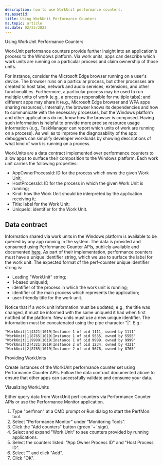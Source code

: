 ```yaml
---
description: how to use WorkUnit performance counters.
ms.assetid: 
title: Using WorkUnit Performance Counters
ms.topic: article
ms.date: 02/25/2022
---
```


Using WorkUnit Performance Counters

WorkUnit performance counters provide further insight into an application's process to the Windows platform. Via work units, apps can describe which work units are running on a particular process and claim ownership of those units.

For instance, consider the Microsoft Edge browser running on a user's device. The browser runs on a particular process, but other processes are created to host tabs, network and audio services, extensions, and other functionalities. Furthermore, a particular process may be used to run multiple units of work (e.g., a process responsible for multiple tabs); and different apps may share it (e.g., Microsoft Edge browser and WPA apps sharing resources). Internally, the browser knows its dependencies and how to communicate with the necessary processes, but the Windows platform and other applications do not know how the browser is composed. Having such information is helpful to provide more precise resource usage information (e.g., TaskManager can report which units of work are running on a process). As well as to improve the diagnosability of the app: debuggers can simplify developer workloads by showing descriptions of what kind of work is running on a process.

WorkUnits are a data contract implemented over performance counters to allow apps to surface their composition to the Windows platform. Each work unit carries the following properties:

- AppOwnerProcessId: ID for the process which owns the given Work Unit;
- HostProcessId: ID for the process in which the given Work Unit is running;
- Kind: how the Work Unit should be interpreted by the application receiving it;
- Title: label for the Work Unit;
- UniqueId: identifier for the Work Unit.

Data contract
-------------

Information shared via work units in the Windows platform is available to be queried by any app running in the system. The data is provided and consumed using Performance Counter APIs, publicly available and documented [here](https://docs.microsoft.com/en-us/windows/win32/api/_perf/). As part of their implementation, performance counters must have a unique identifier string, which we use to surface the label for the work unit. The expected format of the perf-counter unique identifier string is:

- Leading "WorkUnit" string;
- 1-based uniqueId;
- identifier of the process in which the work unit is running;
- identifier of the main process which represents the application;
- user-friendly title for the work unit.

Notice that if a work unit information must be updated, e.g., the title was changed, it must be informed with the same uniqueId it had when first notified of the platform. New units must use a new unique identifier. The information must be concatenated using the pipe character "|". E.g.:

    "WorkUnit|1|4321|1019|Instance 1 of pid 1111, owned by 1111"
    "WorkUnit|1|8765|1019|Instance 1 of pid 5555, owned by 5555"
    "WorkUnit|1|9999|1019|Instance 1 of pid 9999, owned by 9999"
    "WorkUnit|2|4321|1019|Instance 2 of pid 1234, owned by 4321"
    "WorkUnit|2|8765|1019|Instance 2 of pid 5678, owned by 8765"

Providing WorkUnits

Create instances of the WorkUnit performance counter set using Performance Counter APIs. Follow the data contract documented above to ensure that other apps can successfully validate and consume your data.

Visualizing WorkUnits

Either query data from WorkUnit perf-counters via Performance Counter APIs or use the Performance Monitor application.

1. Type "perfmon" at a CMD prompt or Run dialog to start the PerfMon tool.
2. Select "Performance Monitor" under "Monitoring Tools".
3. Click the "Add counters" button (green '+' sign).
4. Select and expand "Work Unit" to see counters provided by running applications.
5. Select the counters listed: "App Owner Process ID" and "Host Process ID".
6. Select "<All instances>" and click "Add".
7. Click "OK".
